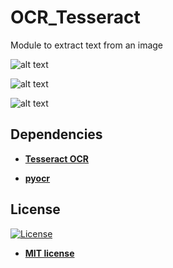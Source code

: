 # OCR_Tesseract
Module to extract text from an image

![alt text](https://raw.githubusercontent.com/rocketbot-cl/OCR_Tesseract/master/example/ocr1.png)

![alt text](https://raw.githubusercontent.com/rocketbot-cl/OCR_Tesseract/master/example/test.png)

![alt text](https://raw.githubusercontent.com/rocketbot-cl/OCR_Tesseract/master/example/ocr2.png)

<h2>Dependencies</h2>

<ul>
  <li>
    <strong>
      <a href="https://github.com/tesseract-ocr/tesseract">Tesseract OCR</a>
    </strong> 
  </li>  
</ul>  
<ul>
  <li>
    <strong>
      <a href="https://pypi.org/project/pyocr/">pyocr</a>
    </strong> 
  </li>  
</ul>  

<h2>License</h2>

<p><a href="http://badges.mit-license.org" rel="nofollow"><img src="https://camo.githubusercontent.com/107590fac8cbd65071396bb4d04040f76cde5bde/687474703a2f2f696d672e736869656c64732e696f2f3a6c6963656e73652d6d69742d626c75652e7376673f7374796c653d666c61742d737175617265" alt="License" data-canonical-src="http://img.shields.io/:license-mit-blue.svg?style=flat-square" style="max-width:100%;"></a></p>

<ul>
  <li><strong><a href="http://opensource.org/licenses/mit-license.php" rel="nofollow">MIT license</a></strong></li>
</ul>  
